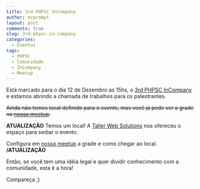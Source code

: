 ```yaml
---
title: 3rd PHPSC InCompany
author: mrprompt
layout: post
comments: true
slug: 3rd-phpsc-in-company
categories:
  - Eventos
tags:
  - PHPSC
  - Comunidade
  - InCompany
  - Meetup
---
```

Está marcado para o dia 12 de Dezembro as 15hs, o [3rd PHPSC InCompany](http://www.meetup.com/pt/PHPSC-Floripa/events/226972374/)
e estamos abrindo a chamada de trabalhos para os palestrantes.

~~Ainda não temos local definido para o evento, mas você já pode ver a grade no [nosso meetup](http://www.meetup.com/pt/PHPSC-Floripa).~~

**ATUALIZAÇÃO**
Temos um local! A [Taller Web Solutions](http://taller.net.br) nos ofereceu o espaço para sediar o evento. 

Configura em [nosso meetup](http://www.meetup.com/pt/PHPSC-Floripa) a grade e como chegar ao local.
**/ATUALIZAÇÃO**

Então, se você tem uma idéia legal e quer dividir conhecimento com a comunidade, esta é a hora!

Compareça ;)
